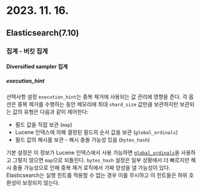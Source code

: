 # 2023. 11. 16.

## Elasticsearch(7.10)

### 집계 - 버킷 집계

#### Diversified sampler 집계

##### execution_hint

선택사항 설정 `execution_hint`는 중복 제거에 사용되는 값 관리에 영향을 준다. 각 옵션은 중복 제거를 수행하는 동안 메모리에 최대 `shard_size` 값만큼 보관하지만 보관되는 값의 유형은 다음과 같이 제어한다:

- 필드 값을 직접 보관 (`map`)
- Lucene 인덱스에 의해 결정된 필드의 순서 값을 보관 (`global_ordinals`)
- 필드 값의 해시를 보관 - 해시 충돌 가능성 있음 (`bytes_hash`)

기본 설정은 이 정보가 Lucene 인덱스에서 사용 가능하면 [`global_ordinals`][eager-global-ordinals]을 사용하고 그렇지 않으면 `map`으로 되돌린다. `bytes_hash` 설정은 일부 상황에서 더 빠르지만 해시 충돌 가능성으로 인해 중복 제거 로직에서 가짜 양성을 낼 가능성이 있다. Elasticsearch는 실행 힌트를 적용할 수 없는 경우 이를 무시하고 이 힌트들은 하위 호환성이 보장되지 않는다.



[eager-global-ordinals]: https://www.elastic.co/guide/en/elasticsearch/reference/current/eager-global-ordinals.html